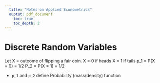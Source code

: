 ```yaml
---
  title: "Notes on Applied Econometrics"
  ouptut: pdf_document
    toc: true
    toc_depth: 2
---
```

# Discrete Random Variables
Let X = outcome of flipping a fair coin.
  X = 0 if heads
  X = 1 if tails
p_1 = P(X = 0) = 1/2
P_2 = P(X = 1) = 1/2

- `p_1` and `p_2` define Probability (mass/density) function
